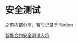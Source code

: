 # 安全测试

之前内部分享，暂时记录于 Notion

[智能合约安全测试入坑](https://www.notion.so/chonge/e81eb82997d44e5196fed43f598f8545?pvs=4)
